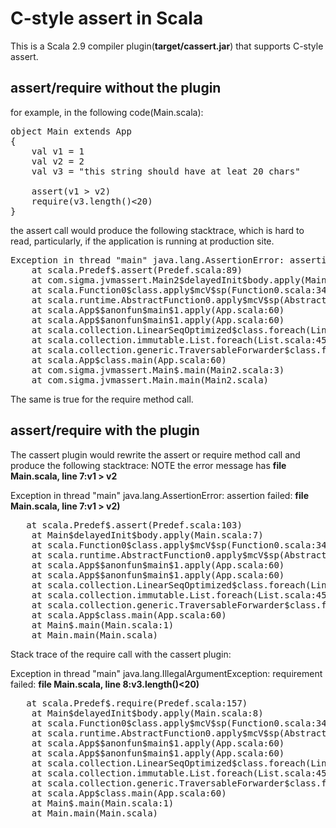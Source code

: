C-style assert in Scala
=======================
This is a Scala 2.9 compiler plugin(**target/cassert.jar**) that supports C-style assert.

assert/require without the plugin
----------------------------------
for example, in the following code(Main.scala):
<pre>
object Main extends App 
{
    val v1 = 1
    val v2 = 2
    val v3 = "this string should have at leat 20 chars"
	        
    assert(v1 > v2)
    require(v3.length()<20)
}			    
</pre>

the assert call would produce the following stacktrace, which is hard to read, particularly, if the application 
is running at production site.


<pre>Exception in thread "main" java.lang.AssertionError: assertion failed
	at scala.Predef$.assert(Predef.scala:89)
	at com.sigma.jvmassert.Main2$delayedInit$body.apply(Main2.scala:9)
	at scala.Function0$class.apply$mcV$sp(Function0.scala:34)
	at scala.runtime.AbstractFunction0.apply$mcV$sp(AbstractFunction0.scala:12)
	at scala.App$$anonfun$main$1.apply(App.scala:60)
	at scala.App$$anonfun$main$1.apply(App.scala:60)
	at scala.collection.LinearSeqOptimized$class.foreach(LinearSeqOptimized.scala:59)
	at scala.collection.immutable.List.foreach(List.scala:45)
	at scala.collection.generic.TraversableForwarder$class.foreach(TraversableForwarder.scala:30)
	at scala.App$class.main(App.scala:60)
	at com.sigma.jvmassert.Main$.main(Main2.scala:3)
	at com.sigma.jvmassert.Main.main(Main2.scala)
</pre>

The same is true for the require method call.


assert/require with the plugin
-------------------------------

The cassert plugin would rewrite the assert or require method call and produce the following stacktrace:
NOTE the error message has **file Main.scala, line 7:v1 > v2**


Exception in thread "main" java.lang.AssertionError: assertion failed: **file Main.scala, line 7:v1 > v2)**
<pre>	at scala.Predef$.assert(Predef.scala:103)
	at Main$delayedInit$body.apply(Main.scala:7)
	at scala.Function0$class.apply$mcV$sp(Function0.scala:34)
	at scala.runtime.AbstractFunction0.apply$mcV$sp(AbstractFunction0.scala:12)
	at scala.App$$anonfun$main$1.apply(App.scala:60)
	at scala.App$$anonfun$main$1.apply(App.scala:60)
	at scala.collection.LinearSeqOptimized$class.foreach(LinearSeqOptimized.scala:59)
	at scala.collection.immutable.List.foreach(List.scala:45)
	at scala.collection.generic.TraversableForwarder$class.foreach(TraversableForwarder.scala:30)
	at scala.App$class.main(App.scala:60)
	at Main$.main(Main.scala:1)
	at Main.main(Main.scala)
</pre>
	
Stack trace of the require call with the cassert plugin:

Exception in thread "main" java.lang.IllegalArgumentException: requirement failed: **file Main.scala, line 8:v3.length()<20)**
<pre>	at scala.Predef$.require(Predef.scala:157)
	at Main$delayedInit$body.apply(Main.scala:8)
	at scala.Function0$class.apply$mcV$sp(Function0.scala:34)
	at scala.runtime.AbstractFunction0.apply$mcV$sp(AbstractFunction0.scala:12)
	at scala.App$$anonfun$main$1.apply(App.scala:60)
	at scala.App$$anonfun$main$1.apply(App.scala:60)
	at scala.collection.LinearSeqOptimized$class.foreach(LinearSeqOptimized.scala:59)
	at scala.collection.immutable.List.foreach(List.scala:45)
	at scala.collection.generic.TraversableForwarder$class.foreach(TraversableForwarder.scala:30)
	at scala.App$class.main(App.scala:60)
	at Main$.main(Main.scala:1)
	at Main.main(Main.scala)	
</pre>
		